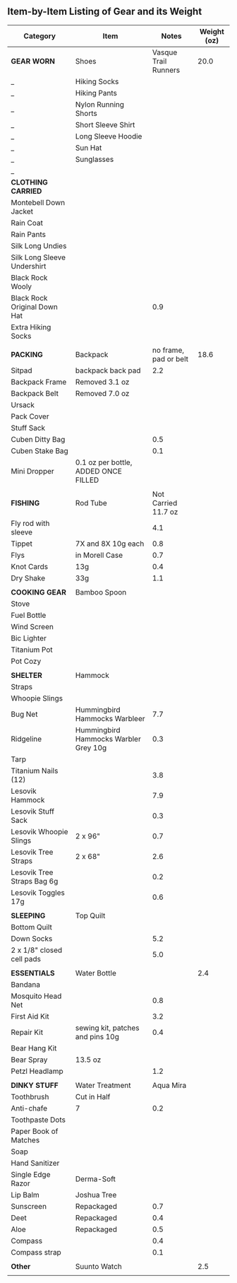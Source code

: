 ## Item-by-Item Listing of Gear and its Weight

Category  |  Item  |  Notes  |  Weight (oz)
--- | ------------- | -------------- | -----
**GEAR WORN** | Shoes | Vasque Trail Runners | 20.0
_  | Hiking Socks |  | 
_  | Hiking Pants |  | 
_  | Nylon Running Shorts |  | 
_  | Short Sleeve Shirt |  | 
_  | Long Sleeve Hoodie |  | 
_  | Sun Hat |  | 
_  | Sunglasses |  | 
_  |  |  | 
**CLOTHING CARRIED**  |  |  | 
  | Montebell Down Jacket |  | 
  | Rain Coat |  | 
  | Rain Pants |  | 
  | Silk Long Undies |  | 
  | Silk Long Sleeve Undershirt |  | 
  | Black Rock Wooly |  | 
  | Black Rock Original Down Hat |  | 0.9
  | Extra Hiking Socks |  | 
  |  |  | 
**PACKING**  | Backpack | no frame, pad or belt | 18.6
  | Sitpad | backpack back pad | 2.2
  | Backpack Frame | Removed 3.1 oz | 
  | Backpack Belt | Removed 7.0 oz |
  | Ursack |  | 
  | Pack Cover |  | 
  | Stuff Sack |  | 
  | Cuben Ditty Bag |  | 0.5
  | Cuben Stake Bag |  | 0.1
  | Mini Dropper | 0.1 oz per bottle, ADDED ONCE FILLED | 
  |  |  | 
**FISHING** | Rod Tube | Not Carried 11.7 oz | 
  | Fly rod with sleeve |  | 4.1
  | Tippet | 7X and 8X 10g each | 0.8
  | Flys | in Morell Case | 0.7
  | Knot Cards | 13g | 0.4
  | Dry Shake | 33g | 1.1
  |  |  | 
**COOKING GEAR**  | Bamboo Spoon |  | 
  | Stove |  | 
  | Fuel Bottle |  | 
  | Wind Screen |  | 
  | Bic Lighter |  | 
  | Titanium Pot |  | 
  | Pot Cozy |  | 
  |  |  | 
**SHELTER**  | Hammock |  | 
  | Straps |  | 
  | Whoopie Slings |  | 
  | Bug Net | Hummingbird Hammocks Warbleer | 7.7
  | Ridgeline | Hummingbird Hammocks Warbler Grey 10g | 0.3
  | Tarp |  | 
  | Titanium Nails (12) |  | 3.8
  | Lesovik Hammock |  | 7.9
  | Lesovik Stuff Sack |  | 0.3
  | Lesovik Whoopie Slings | 2 x 96" | 0.7
  | Lesovik Tree Straps | 2 x 68" | 2.6
  | Lesovik Tree Straps Bag 6g |  | 0.2
  | Lesovik Toggles 17g |  | 0.6
  |  |  | 
**SLEEPING**  | Top Quilt |  | 
  | Bottom Quilt |  | 
  | Down Socks |  | 5.2
  | 2 x 1/8" closed cell pads |  | 5.0
  |  |  | 
**ESSENTIALS**  | Water Bottle |  | 2.4
  | Bandana |  | 
  | Mosquito Head Net |  | 0.8
  | First Aid Kit |  | 3.2
  | Repair Kit | sewing kit, patches and pins 10g | 0.4
  | Bear Hang Kit |  | 
  | Bear Spray | 13.5 oz | 
  | Petzl Headlamp |  | 1.2
  |  |  | 
**DINKY STUFF**  | Water Treatment | Aqua Mira | 
  | Toothbrush | Cut in Half | 
  | Anti-chafe | 7 | 0.2
  | Toothpaste Dots |  | 
  | Paper Book of Matches |  | 
  | Soap |  | 
  | Hand Sanitizer |  | 
  | Single Edge Razor | Derma-Soft | 
  | Lip Balm | Joshua Tree | 
  | Sunscreen | Repackaged | 0.7
  | Deet | Repackaged | 0.4
  | Aloe | Repackaged | 0.5
  | Compass |  | 0.4
  | Compass strap |  | 0.1
  |  |  | 
**Other**  | Suunto Watch |  | 2.5
  |  |  | 
